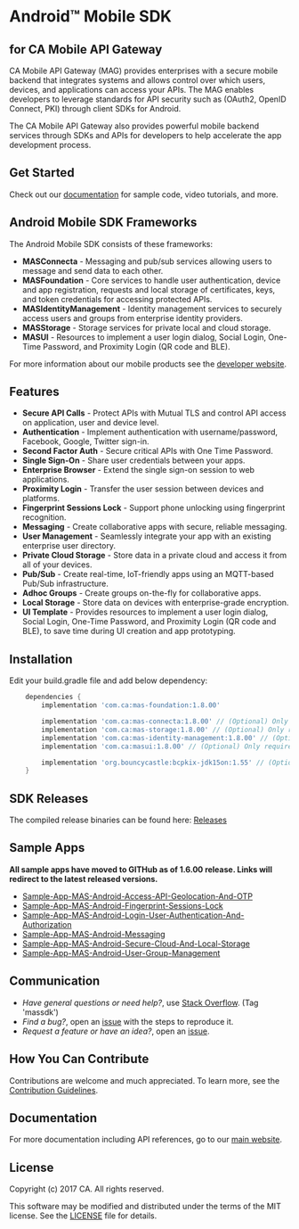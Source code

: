 # Android™ Mobile SDK
## for CA Mobile API Gateway

CA Mobile API Gateway (MAG) provides enterprises with a secure mobile backend that integrates systems and allows control over which users, devices, and applications can access your APIs. The MAG enables developers to leverage standards for API security such as (OAuth2, OpenID Connect, PKI) through client SDKs for Android.

The CA Mobile API Gateway also provides powerful mobile backend services through SDKs and APIs for developers to help accelerate the app development process.

## Get Started
Check out our [documentation][documentation] for sample code, video tutorials, and more.  

## Android Mobile SDK Frameworks
The Android Mobile SDK consists of these frameworks:

- **MASConnecta** - Messaging and pub/sub services allowing users to message and send data to each other.
- **MASFoundation** - Core services to handle user authentication, device and app registration, requests and local storage of certificates, keys, and token credentials for accessing protected APIs.
- **MASIdentityManagement** - Identity management services to securely access users and groups from enterprise identity providers.
- **MASStorage** - Storage services for private local and cloud storage.
- **MASUI** - Resources to implement a user login dialog, Social Login, One-Time Password, and Proximity Login (QR code and BLE).

For more information about our mobile products see the [developer website][mas.ca.com].

## Features

* **Secure API Calls** - Protect APIs with Mutual TLS and control API access on application, user and device level.
* **Authentication** - Implement authentication with username/password, Facebook, Google, Twitter sign-in.
* **Second Factor Auth** - Secure critical APIs with One Time Password.
* **Single Sign-On** - Share user credentials between your apps.
* **Enterprise Browser** - Extend the single sign-on session to web applications.
* **Proximity Login** - Transfer the user session between devices and platforms.
* **Fingerprint Sessions Lock** - Support phone unlocking using fingerprint recognition.
* **Messaging** - Create collaborative apps with secure, reliable messaging.
* **User Management** - Seamlessly integrate your app with an existing enterprise user directory.
* **Private Cloud Storage** - Store data in a private cloud and access it from all of your devices.
* **Pub/Sub** - Create real-time, IoT-friendly apps using an MQTT-based Pub/Sub infrastructure.
* **Adhoc Groups** - Create groups on-the-fly for collaborative apps.
* **Local Storage** - Store data on devices with enterprise-grade encryption.
* **UI Template** - Provides resources to implement a user login dialog, Social Login, One-Time Password, and Proximity Login (QR code and BLE), to save time during UI creation and app prototyping.

## Installation
Edit your build.gradle file and add below dependency:
```gradle
    dependencies {
        implementation 'com.ca:mas-foundation:1.8.00'

        implementation 'com.ca:mas-connecta:1.8.00' // (Optional) Only required when using mas connecta
        implementation 'com.ca:mas-storage:1.8.00' // (Optional) Only required when using mas storage
        implementation 'com.ca:mas-identity-management:1.8.00' // (Optional) Only required when using mas identity management
        implementation 'com.ca:masui:1.8.00' // (Optional) Only required when using MASUI Template. The MAS UI library provides sample user interfaces for Login, OTP, Social Login, and Enterprise Browser.

        implementation 'org.bouncycastle:bcpkix-jdk15on:1.55' // (Optional) Only required when you want to support Android 4.1.x
    }
```
## SDK Releases
The compiled release binaries can be found here: [Releases][Releases]

## Sample Apps
**All sample apps have moved to GITHub as of 1.6.00 release. Links will redirect to the latest released versions.**

- [Sample-App-MAS-Android-Access-API-Geolocation-And-OTP](https://github.com/CAAPIM/Sample-App-MAS-Android-Access-API-Geolocation-And-OTP)
- [Sample-App-MAS-Android-Fingerprint-Sessions-Lock](https://github.com/CAAPIM/Sample-App-MAS-Android-Fingerprint-Sessions-Lock)
- [Sample-App-MAS-Android-Login-User-Authentication-And-Authorization](https://github.com/CAAPIM/Sample-App-MAS-Android-Login-User-Authentication-And-Authorization)
- [Sample-App-MAS-Android-Messaging](https://github.com/CAAPIM/Sample-App-MAS-Android-Messaging)
- [Sample-App-MAS-Android-Secure-Cloud-And-Local-Storage](https://github.com/CAAPIM/Sample-App-MAS-Android-Secure-Cloud-And-Local-Storage)
- [Sample-App-MAS-Android-User-Group-Management](https://github.com/CAAPIM/Sample-App-MAS-Android-User-Group-Management)

## Communication
- *Have general questions or need help?*, use [Stack Overflow][StackOverflow]. (Tag 'massdk')
- *Find a bug?*, open an [issue][issues] with the steps to reproduce it.
- *Request a feature or have an idea?*, open an [issue][issues].

## How You Can Contribute
Contributions are welcome and much appreciated. To learn more, see the [Contribution Guidelines][contributing].

## Documentation
For more documentation including API references, go to our [main website][docs].

## License
Copyright (c) 2017 CA. All rights reserved.

This software may be modified and distributed under the terms
of the MIT license. See the [LICENSE][license-link] file for details.

[mag]: https://docops.ca.com/mag
[mas.ca.com]: http://mas.ca.com/
[docs]: http://mas.ca.com/docs/
[blog]: http://mas.ca.com/blog/
[get-started]: http://mas.ca.com/get-started
[StackOverflow]: http://stackoverflow.com/questions/tagged/massdk
[issues]: https://github.com/CAAPIM/Android-MAS-SDK/issues
[releases]: ../../releases
[contributing]: /CONTRIBUTING.md
[license-link]: /LICENSE
[video]: https://www.ca.com/us/developers/mas/videos.html
[documentation]: https://www.ca.com/us/developers/mas/docs.html
